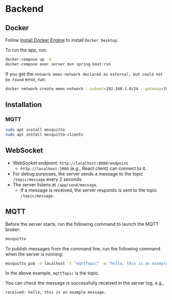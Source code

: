 # Backend

## Docker

Follow [Install Docker Engine](https://docs.docker.com/engine/install/) to install `Docker Desktop`.

To run the app, run:

```bash
docker-compose up -d
docker-compose exec server mvn spring-boot:run
```

If you get the `network mems-network declared as external, but could not be found` error, run:

```bash
docker network create mems-network --subnet=192.168.1.0/24 --gateway=192.168.1.1
```


## Installation

### MQTT

```bash
sudo apt install mosquitto
sudo apt install mosquitto-clients
```

## WebSocket

- WebSocket endpoint: `http://localhost:8080/endpoint`
  - `http://localhost:3000` (e.g., React client) can connect to it.
- For debug purposes, the server sends a message to the topic `/topic/message` every 2 seconds.
- The server listens at `/app/send/message`.
  - If a message is received, the server responds is sent to the topic `/topic/message`.

## MQTT

Before the server starts, run the following command to launch the MQTT broker:

```bash
mosquitto
```

To publish messages from the command line, run the following command when the server is running:

```bash
mosquitto_pub -h localhost -t "mqttTopic" -m "hello, this is an example message"
```

In the above example, `mqttTopic` is the topic.

You can check the message is successfully received in the server log, e.g.,

```bash
received: hello, this is an example message.
```
